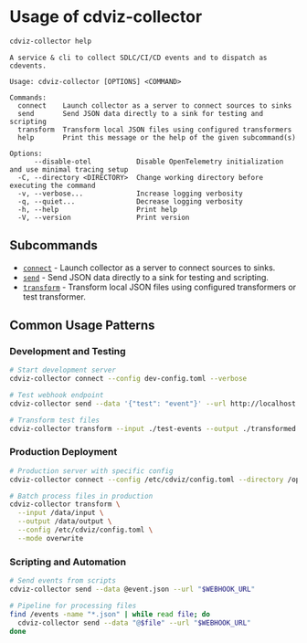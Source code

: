 # Usage of cdviz-collector

```bash
cdviz-collector help
```

```text
A service & cli to collect SDLC/CI/CD events and to dispatch as cdevents.

Usage: cdviz-collector [OPTIONS] <COMMAND>

Commands:
  connect    Launch collector as a server to connect sources to sinks
  send       Send JSON data directly to a sink for testing and scripting
  transform  Transform local JSON files using configured transformers
  help       Print this message or the help of the given subcommand(s)

Options:
      --disable-otel           Disable OpenTelemetry initialization and use minimal tracing setup
  -C, --directory <DIRECTORY>  Change working directory before executing the command
  -v, --verbose...             Increase logging verbosity
  -q, --quiet...               Decrease logging verbosity
  -h, --help                   Print help
  -V, --version                Print version
```

## Subcommands

- [`connect`](./connect.md) - Launch collector as a server to connect sources to sinks.
- [`send`](./send.md) - Send JSON data directly to a sink for testing and scripting.
- [`transform`](./transform.md) - Transform local JSON files using configured transformers or test transformer.

## Common Usage Patterns

### Development and Testing

```bash
# Start development server
cdviz-collector connect --config dev-config.toml --verbose

# Test webhook endpoint
cdviz-collector send --data '{"test": "event"}' --url http://localhost:8080/webhook

# Transform test files
cdviz-collector transform --input ./test-events --output ./transformed --verbose
```

### Production Deployment

```bash
# Production server with specific config
cdviz-collector connect --config /etc/cdviz/config.toml --directory /opt/cdviz

# Batch process files in production
cdviz-collector transform \
  --input /data/input \
  --output /data/output \
  --config /etc/cdviz/config.toml \
  --mode overwrite
```

### Scripting and Automation

```bash
# Send events from scripts
cdviz-collector send --data @event.json --url "$WEBHOOK_URL"

# Pipeline for processing files
find /events -name "*.json" | while read file; do
  cdviz-collector send --data "@$file" --url "$WEBHOOK_URL"
done
```
